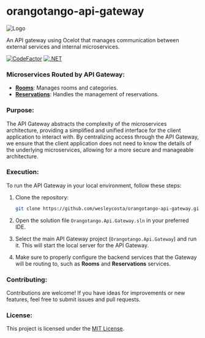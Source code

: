 # orangotango-api-gateway
![Logo](https://github.com/wesleycosta/orangotango/raw/main/images/logos/logo_full.png)


An API gateway using Ocelot that manages communication between external services and internal microservices.

[![CodeFactor](https://www.codefactor.io/repository/github/wesleycosta/orangotango-api-gateway/badge)](https://www.codefactor.io/repository/github/wesleycosta/orangotango-api-gateway)
[![.NET](https://github.com/wesleycosta/orangotango-api-gateway/actions/workflows/dotnet.yml/badge.svg)](https://github.com/wesleycosta/orangotango-api-gateway/actions/workflows/dotnet.yml)


### Microservices Routed by API Gateway:

- [**Rooms**](https://github.com/wesleycosta/orangotango-rooms): Manages rooms and categories.
- [**Reservations**](https://github.com/wesleycosta/orangotango-reservations): Handles the management of reservations.

### Purpose:

The API Gateway abstracts the complexity of the microservices architecture, providing a simplified and unified interface for the client application to interact with. By centralizing access through the API Gateway, we ensure that the client application does not need to know the details of the underlying microservices, allowing for a more secure and manageable architecture.

### Execution:

To run the API Gateway in your local environment, follow these steps:

1. Clone the repository:

   ```bash
   git clone https://github.com/wesleycosta/orangotango-api-gateway.git
   ```

2. Open the solution file `Orangotango.Api.Gateway.sln` in your preferred IDE.

3. Select the main API Gateway project (`Orangotango.Api.Gateway`) and run it. This will start the local server for the API Gateway.

4. Make sure to properly configure the backend services that the Gateway will be routing to, such as **Rooms** and **Reservations** services.

### Contributing:

Contributions are welcome! If you have ideas for improvements or new features, feel free to submit issues and pull requests.

### License:

This project is licensed under the [MIT License](LICENSE).
